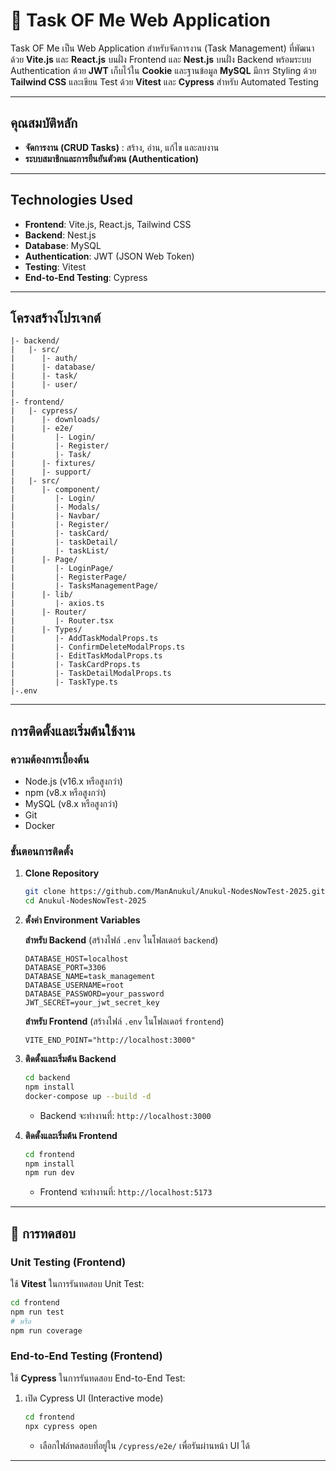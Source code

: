 # 📝 Task OF Me Web Application
Task OF Me เป็น Web Application สำหรับจัดการงาน (Task Management) ที่พัฒนาด้วย **Vite.js** และ **React.js** บนฝั่ง Frontend และ **Nest.js** บนฝั่ง Backend พร้อมระบบ Authentication ด้วย **JWT** เก็บไว้ใน **Cookie** และฐานข้อมูล **MySQL** มีการ Styling ด้วย **Tailwind CSS** และเขียน Test ด้วย **Vitest** และ **Cypress** สำหรับ Automated Testing

---

## คุณสมบัติหลัก

- **จัดการงาน (CRUD Tasks)** : สร้าง, อ่าน, แก้ไข และลบงาน
- **ระบบสมาชิกและการยืนยันตัวตน (Authentication)**

---

## Technologies Used

- **Frontend**: Vite.js, React.js, Tailwind CSS
- **Backend**: Nest.js
- **Database**: MySQL
- **Authentication**: JWT (JSON Web Token)
- **Testing**: Vitest
- **End-to-End Testing**: Cypress

---

## โครงสร้างโปรเจกต์

```
|- backend/
|   |- src/
|      |- auth/  
|      |- database/ 
|      |- task/ 
|      |- user/
|
|- frontend/
|   |- cypress/
|      |- downloads/
|      |- e2e/
|         |- Login/
|         |- Register/
|         |- Task/
|      |- fixtures/
|      |- support/
|   |- src/
|      |- component/
|         |- Login/
|         |- Modals/
|         |- Navbar/
|         |- Register/
|         |- taskCard/
|         |- taskDetail/
|         |- taskList/
|      |- Page/
|         |- LoginPage/
|         |- RegisterPage/
|         |- TasksManagementPage/
|      |- lib/
|         |- axios.ts
|      |- Router/
|         |- Router.tsx
|      |- Types/
|         |- AddTaskModalProps.ts
|         |- ConfirmDeleteModalProps.ts
|         |- EditTaskModalProps.ts
|         |- TaskCardProps.ts
|         |- TaskDetailModalProps.ts
|         |- TaskType.ts
|-.env
```

---

## การติดตั้งและเริ่มต้นใช้งาน

### ความต้องการเบื้องต้น

- Node.js (v16.x หรือสูงกว่า)
- npm (v8.x หรือสูงกว่า)
- MySQL (v8.x หรือสูงกว่า)
- Git
- Docker

### ขั้นตอนการติดตั้ง

1. **Clone Repository**

   ```bash
   git clone https://github.com/ManAnukul/Anukul-NodesNowTest-2025.git
   cd Anukul-NodesNowTest-2025
   ```

2. **ตั้งค่า Environment Variables**

   **สำหรับ Backend** (สร้างไฟล์ `.env` ในโฟลเดอร์ `backend`)

   ```env
   DATABASE_HOST=localhost
   DATABASE_PORT=3306
   DATABASE_NAME=task_management
   DATABASE_USERNAME=root
   DATABASE_PASSWORD=your_password
   JWT_SECRET=your_jwt_secret_key
   ```

   **สำหรับ Frontend** (สร้างไฟล์ `.env` ในโฟลเดอร์ `frontend`)

   ```env
   VITE_END_POINT="http://localhost:3000"
   ```

3. **ติดตั้งและเริ่มต้น Backend**

   ```bash
   cd backend
   npm install
   docker-compose up --build -d
   ```

   - Backend จะทำงานที่: `http://localhost:3000`

4. **ติดตั้งและเริ่มต้น Frontend**
   ```bash
   cd frontend
   npm install
   npm run dev
   ```
   - Frontend จะทำงานที่: `http://localhost:5173`

---

## 🧪 การทดสอบ

### Unit Testing (Frontend)

ใช้ **Vitest** ในการรันทดสอบ Unit Test:

```bash
cd frontend
npm run test
# หรือ
npm run coverage
```

### End-to-End Testing (Frontend)

ใช้ **Cypress** ในการรันทดสอบ End-to-End Test:

1. เปิด Cypress UI (Interactive mode)

   ```bash
   cd frontend
   npx cypress open
   ```

   - เลือกไฟล์ทดสอบที่อยู่ใน `/cypress/e2e/` เพื่อรันผ่านหน้า UI ได้
---


